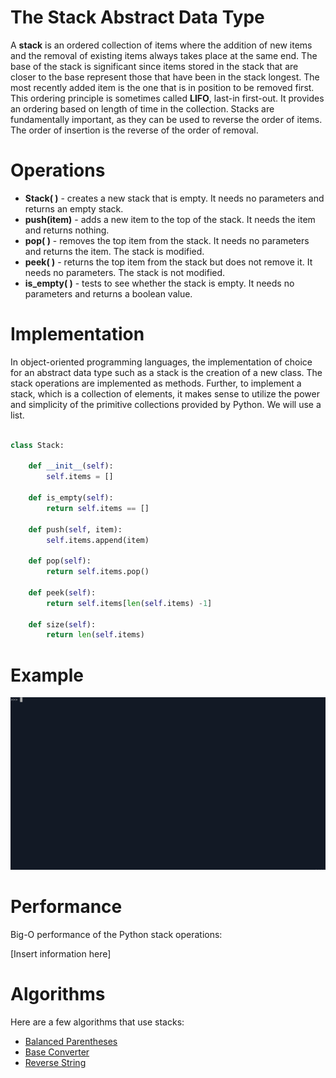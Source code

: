 
<h1>The Stack Abstract Data Type</h1>

A <strong>stack</strong> is an ordered collection of items where the addition of new items and the removal of existing items always takes place at the same end. The base of the stack is significant since items stored in the stack that are closer to the base represent those that have been in the stack longest. The most recently added item is the one that is in position to be removed first. This ordering principle is sometimes called <strong>LIFO</strong>, last-in first-out. It provides an ordering based on length of time in the collection. Stacks are fundamentally important, as they can be used to reverse the order of items. The order of insertion is the reverse of the order of removal.

<h1>Operations</h1>

<ul>
  <li><strong>Stack(  )</strong> - creates a new stack that is empty. It needs no parameters and returns an empty stack.

  <li><strong>push(item)</strong> - adds a new item to the top of the stack. It needs the item and returns nothing.

  <li><strong>pop(  )</strong> - removes the top item from the stack. It needs no parameters and returns the item. The stack is modified.

  <li><strong>peek(  )</strong> - returns the top item from the stack but does not remove it. It needs no parameters. The stack is not modified.

  <li><strong>is_empty(  )</strong> - tests to see whether the stack is empty. It needs no parameters and returns a boolean value.
</ul>

<h1>Implementation</h1>

<p>In object-oriented programming languages, the implementation of choice for an abstract data type such as a stack is the creation of a new class. The stack operations are implemented as methods. Further, to implement a stack, which is a collection of elements, it makes sense to utilize the power and simplicity of the primitive collections provided by Python. We will use a list.</p>

```python

class Stack:

    def __init__(self):
        self.items = []

    def is_empty(self):
        return self.items == []

    def push(self, item):
        self.items.append(item)

    def pop(self):
        return self.items.pop()

    def peek(self):
        return self.items[len(self.items) -1]

    def size(self):
        return len(self.items)

```

<h1>Example</h1>

![](../../../gif/stack.gif)

<h1>Performance</h1>

<p>Big-O performance of the Python stack operations:</p>

[Insert information here]

<p></p>

<h1>Algorithms</h1>

<p>Here are a few algorithms that use stacks:</p>

<ul>
  <li><a href="contents/algorithms/balanced_parentheses">Balanced Parentheses</a>

  <li><a href="contents/algorithms/base_converter">Base Converter</a>

  <li><a href="contents/algorithms/rev_string">Reverse String</a>
</ul>

